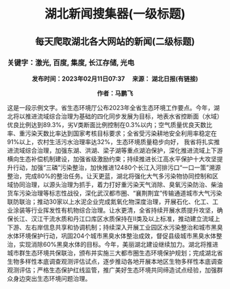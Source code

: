 # <center>湖北新闻搜集器(一级标题)</center>
## <center>每天爬取湖北各大网站的新闻(二级标题)</center>
### **关键字**：激光, 百度, 集度, 长江存储, 光电
**<center>发布时间：2023年02月11日07:37 &ensp;&ensp;来源： 湖北日报(有链接)</center>**

**<center>作者：马鹏飞</center>**

这是一段示例文字。省生态环境厅公布2023年全省生态环境工作要点。今年，湖北将以推进流域综合治理为基础的四化同步发展为目标，地表水省控断面（水域）优良比例达到89.3%，劣Ⅴ类断面比例控制在0.3%以内；空气质量优良天数比率、重污染天数比率达到国家考核目标要求；全省受污染耕地安全利用率稳定在91%以上，农村生活污水治理率达32%，生态环境质量稳步向好， 我省将扎实推进流域综合治理，加强东湖、洪湖、梁子湖等重点湖泊保护，深化推进流域上下游横向生态补偿机制建设，加强省级激励约束；持续推进长江高水平保护十大攻坚提升行动，加强“三磷”污染整治，加快推进12480个长江入河排污口“一口一策”溯源整治，完成80%的整治任务。让天更蓝，湖北将强化大气多污染物协同控制和区域协同治理，以源头治理为抓手，着力打好重污染天气消除、臭氧污染防治、柴油货车污染治理等标志性战役，深化武汉都市圈、“襄荆荆宜”传输通道城市大气污染联防联治；推动30家以上水泥企业完成氮氧化物深度治理，开展石化、化工、工业涂装等行业挥发性有机物综合治理。让水更清，全省持续开展水质提升攻坚，确保长江、汉江干流水质和丹江口库区水质保持在Ⅱ类及以上标准，推动建立流域上下游、左右岸信息共享和协调机制；持续深入开展工业园区水污染整治和城市黑臭水体环境保护行动，巩固204个城市黑臭水体整治成效，督促县级城市黑臭水体整治，实现消除60%黑臭水体的目标。今年，美丽湖北建设继续加力。湖北将推进城市群生态环境共保联治，颁布并实施三大都市圈生态环境保护规划；完成湖北省生物多样性本底调查观测评估试点，逐步推动各地开展本地区生物多样性本底调查观测评估；严格生态保护红线监管，推广美好生态环境共同缔造试点经验，加强群众身边突出生态环境问题治理。
